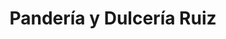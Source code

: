 ---
title: "Pandería y Dulcería Ruiz"
url: /el-chorrillo/panderia-y-dulceria-ruiz/
shop: Bäckerei
---